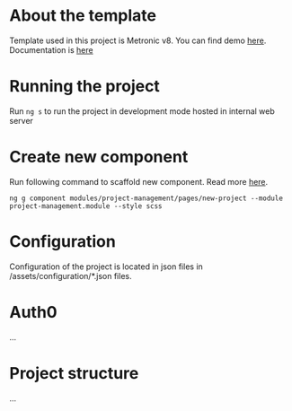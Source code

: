 # About the template
Template used in this project is Metronic v8. You can find demo [here](https://preview.keenthemes.com/metronic8/angular/demo1/dashboard). Documentation is [here](https://preview.keenthemes.com/metronic8/demo1/documentation/getting-started.html)

# Running the project

Run `ng s` to run the project in development mode hosted in internal web server

# Create new component

Run following command to scaffold new component. Read more [here](https://angular.io/cli/generate#component).
```
ng g component modules/project-management/pages/new-project --module project-management.module --style scss
```
# Configuration

Configuration of the project is located in json files in /assets/configuration/*.json files.

# Auth0
...

# Project structure
...